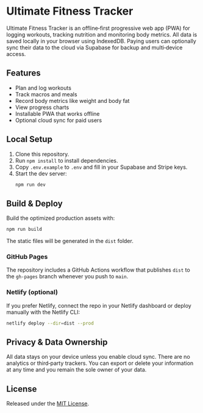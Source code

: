 # Ultimate Fitness Tracker

Ultimate Fitness Tracker is an offline‑first progressive web app (PWA) for logging workouts, tracking nutrition and monitoring body metrics. All data is saved locally in your browser using IndexedDB. Paying users can optionally sync their data to the cloud via Supabase for backup and multi‑device access.

## Features
- Plan and log workouts
- Track macros and meals
- Record body metrics like weight and body fat
- View progress charts
- Installable PWA that works offline
- Optional cloud sync for paid users

## Local Setup
1. Clone this repository.
2. Run `npm install` to install dependencies.
3. Copy `.env.example` to `.env` and fill in your Supabase and Stripe keys.
4. Start the dev server:
   ```bash
   npm run dev
   ```

## Build & Deploy
Build the optimized production assets with:
```bash
npm run build
```
The static files will be generated in the `dist` folder.

### GitHub Pages
The repository includes a GitHub Actions workflow that publishes `dist` to the `gh-pages` branch whenever you push to `main`.

### Netlify (optional)
If you prefer Netlify, connect the repo in your Netlify dashboard or deploy manually with the Netlify CLI:
```bash
netlify deploy --dir=dist --prod
```

## Privacy & Data Ownership
All data stays on your device unless you enable cloud sync. There are no analytics or third‑party trackers. You can export or delete your information at any time and you remain the sole owner of your data.

## License
Released under the [MIT License](LICENSE).
